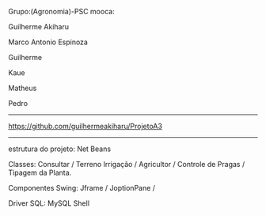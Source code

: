 Grupo:(Agronomia)-PSC mooca:

Guilherme Akiharu

Marco Antonio Espinoza

Guilherme

Kaue

Matheus

Pedro

------------------------------------------------

https://github.com/guilhermeakiharu/ProjetoA3

------------------------------------------------

estrutura do projeto: Net Beans

Classes: Consultar / Terreno Irrigação / Agricultor / Controle de Pragas / Tipagem da Planta.

Componentes Swing: Jframe / JoptionPane / 

Driver SQL: MySQL Shell
